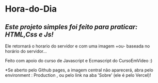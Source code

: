# Hora-do-Dia

## *Este projeto simples foi feito para praticar: HTML,Css e Js!*

Ele retornará o horario do servidor e com uma imagem +ou- baseada no horário do servidor...

Feito com apoio do curso de Javascript e Ecmascript do CursoEmVídeo :)

*Se aberto pelo Github pages, a imagem central não aparecerá,
abra pelo environment : Production , ou pelo link na aba 'Sobre' (ele é pelo Vercel)!
